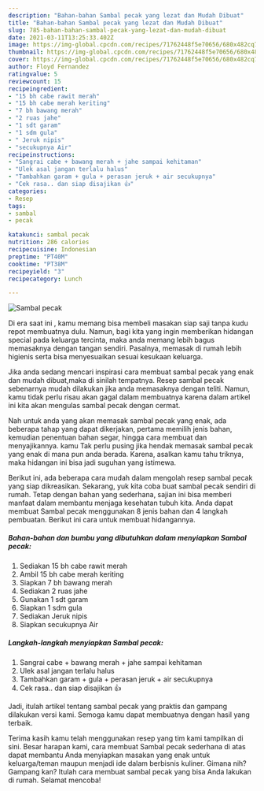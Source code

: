 ```yaml
---
description: "Bahan-bahan Sambal pecak yang lezat dan Mudah Dibuat"
title: "Bahan-bahan Sambal pecak yang lezat dan Mudah Dibuat"
slug: 785-bahan-bahan-sambal-pecak-yang-lezat-dan-mudah-dibuat
date: 2021-03-11T13:25:33.402Z
image: https://img-global.cpcdn.com/recipes/71762448f5e70656/680x482cq70/sambal-pecak-foto-resep-utama.jpg
thumbnail: https://img-global.cpcdn.com/recipes/71762448f5e70656/680x482cq70/sambal-pecak-foto-resep-utama.jpg
cover: https://img-global.cpcdn.com/recipes/71762448f5e70656/680x482cq70/sambal-pecak-foto-resep-utama.jpg
author: Floyd Fernandez
ratingvalue: 5
reviewcount: 15
recipeingredient:
- "15 bh cabe rawit merah"
- "15 bh cabe merah keriting"
- "7 bh bawang merah"
- "2 ruas jahe"
- "1 sdt garam"
- "1 sdm gula"
- " Jeruk nipis"
- "secukupnya Air"
recipeinstructions:
- "Sangrai cabe + bawang merah + jahe sampai kehitaman"
- "Ulek asal jangan terlalu halus"
- "Tambahkan garam + gula + perasan jeruk + air secukupnya"
- "Cek rasa.. dan siap disajikan 👍"
categories:
- Resep
tags:
- sambal
- pecak

katakunci: sambal pecak 
nutrition: 286 calories
recipecuisine: Indonesian
preptime: "PT40M"
cooktime: "PT38M"
recipeyield: "3"
recipecategory: Lunch

---
```



![Sambal pecak](https://img-global.cpcdn.com/recipes/71762448f5e70656/680x482cq70/sambal-pecak-foto-resep-utama.jpg)

Di era  saat ini , kamu memang bisa membeli masakan siap saji tanpa kudu repot membuatnya dulu. Namun, bagi kita yang ingin memberikan hidangan special pada keluarga tercinta, maka anda memang lebih bagus memasaknya dengan tangan sendiri. Pasalnya, memasak di rumah lebih higienis serta bisa menyesuaikan sesuai kesukaan keluarga.

Jika anda sedang mencari inspirasi cara membuat sambal pecak yang enak dan mudah dibuat,maka di sinilah tempatnya. Resep sambal pecak  sebenarnya mudah dilakukan jika anda memasaknya dengan teliti. Namun, kamu tidak perlu risau akan gagal dalam membuatnya 
karena dalam artikel ini kita akan mengulas sambal pecak dengan cermat.  



Nah untuk anda yang akan memasak sambal pecak yang enak, ada beberapa tahap yang dapat dikerjakan, pertama memilih jenis bahan, kemudian penentuan bahan segar, hingga cara membuat dan menyajikannya. kamu Tak perlu pusing jika hendak memasak sambal pecak yang enak di mana pun anda berada. Karena, asalkan kamu  tahu triknya, maka hidangan ini bisa jadi suguhan yang istimewa.

Berikut ini, ada beberapa cara mudah dalam mengolah resep sambal pecak yang siap dikreasikan. Sekarang, yuk kita coba buat sambal pecak sendiri di rumah. Tetap dengan bahan yang sederhana, sajian ini bisa memberi manfaat dalam membantu menjaga kesehatan tubuh kita. Anda dapat membuat Sambal pecak menggunakan 8 jenis bahan dan 4 langkah pembuatan. Berikut ini cara untuk membuat hidangannya.

<!--inarticleads1-->

##### Bahan-bahan dan bumbu yang dibutuhkan dalam menyiapkan Sambal pecak:

1. Sediakan 15 bh cabe rawit merah
1. Ambil 15 bh cabe merah keriting
1. Siapkan 7 bh bawang merah
1. Sediakan 2 ruas jahe
1. Gunakan 1 sdt garam
1. Siapkan 1 sdm gula
1. Sediakan  Jeruk nipis
1. Siapkan secukupnya Air




<!--inarticleads2-->

##### Langkah-langkah menyiapkan Sambal pecak:

1. Sangrai cabe + bawang merah + jahe sampai kehitaman
1. Ulek asal jangan terlalu halus
1. Tambahkan garam + gula + perasan jeruk + air secukupnya
1. Cek rasa.. dan siap disajikan 👍




Jadi, itulah artikel tentang  sambal pecak  yang praktis dan gampang dilakukan versi kami. Semoga kamu dapat membuatnya dengan hasil yang terbaik. 

Terima kasih kamu telah menggunakan resep yang tim kami tampilkan di sini. Besar harapan kami, cara membuat  Sambal pecak sederhana di atas dapat membantu Anda menyiapkan masakan yang enak untuk keluarga/teman maupun menjadi ide dalam berbisnis kuliner. Gimana nih? Gampang kan? Itulah cara membuat sambal pecak yang bisa Anda lakukan di rumah. Selamat mencoba!

